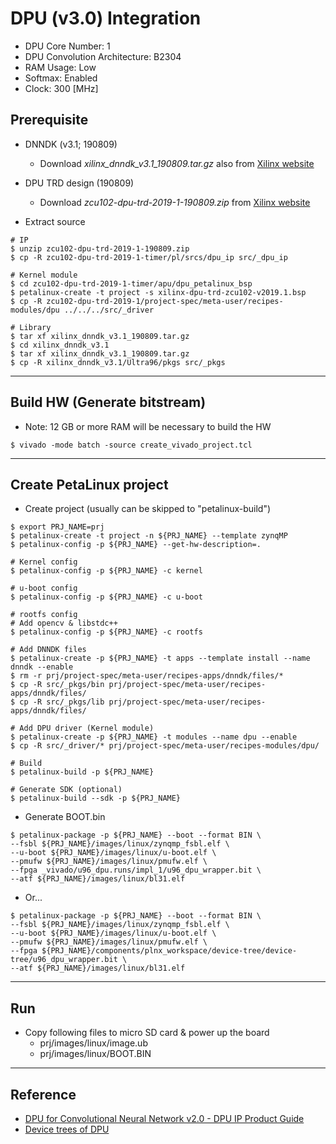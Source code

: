# DPU (v3.0) Integration

- DPU Core Number: 1
- DPU Convolution Architecture: B2304
- RAM Usage: Low
- Softmax: Enabled
- Clock: 300 [MHz]

## Prerequisite

- DNNDK (v3.1; 190809)
  - Download _xilinx_dnndk_v3.1_190809.tar.gz_ also from [Xilinx website](https://www.xilinx.com/products/design-tools/ai-inference/ai-developer-hub.html#edge)

- DPU TRD design (190809)
  - Download _zcu102-dpu-trd-2019-1-190809.zip_ from [Xilinx website](https://www.xilinx.com/products/design-tools/ai-inference/ai-developer-hub.html#edge)

- Extract source

```shell-session
# IP
$ unzip zcu102-dpu-trd-2019-1-190809.zip
$ cp -R zcu102-dpu-trd-2019-1-timer/pl/srcs/dpu_ip src/_dpu_ip

# Kernel module
$ cd zcu102-dpu-trd-2019-1-timer/apu/dpu_petalinux_bsp
$ petalinux-create -t project -s xilinx-dpu-trd-zcu102-v2019.1.bsp
$ cp -R zcu102-dpu-trd-2019-1/project-spec/meta-user/recipes-modules/dpu ../../../src/_driver

# Library
$ tar xf xilinx_dnndk_v3.1_190809.tar.gz
$ cd xilinx_dnndk_v3.1
$ tar xf xilinx_dnndk_v3.1_190809.tar.gz
$ cp -R xilinx_dnndk_v3.1/Ultra96/pkgs src/_pkgs
```

***

## Build HW (Generate bitstream)

- Note: 12 GB or more RAM will be necessary to build the HW

```shell-session
$ vivado -mode batch -source create_vivado_project.tcl
```

***

## Create PetaLinux project

- Create project (usually can be skipped to "petalinux-build")

```shell-session
$ export PRJ_NAME=prj
$ petalinux-create -t project -n ${PRJ_NAME} --template zynqMP
$ petalinux-config -p ${PRJ_NAME} --get-hw-description=.

# Kernel config
$ petalinux-config -p ${PRJ_NAME} -c kernel

# u-boot config
$ petalinux-config -p ${PRJ_NAME} -c u-boot

# rootfs config
# Add opencv & libstdc++
$ petalinux-config -p ${PRJ_NAME} -c rootfs

# Add DNNDK files
$ petalinux-create -p ${PRJ_NAME} -t apps --template install --name dnndk --enable
$ rm -r prj/project-spec/meta-user/recipes-apps/dnndk/files/*
$ cp -R src/_pkgs/bin prj/project-spec/meta-user/recipes-apps/dnndk/files/
$ cp -R src/_pkgs/lib prj/project-spec/meta-user/recipes-apps/dnndk/files/

# Add DPU driver (Kernel module)
$ petalinux-create -p ${PRJ_NAME} -t modules --name dpu --enable
$ cp -R src/_driver/* prj/project-spec/meta-user/recipes-modules/dpu/

# Build
$ petalinux-build -p ${PRJ_NAME}

# Generate SDK (optional)
$ petalinux-build --sdk -p ${PRJ_NAME}
```

- Generate BOOT.bin

```shell-session
$ petalinux-package -p ${PRJ_NAME} --boot --format BIN \
--fsbl ${PRJ_NAME}/images/linux/zynqmp_fsbl.elf \
--u-boot ${PRJ_NAME}/images/linux/u-boot.elf \
--pmufw ${PRJ_NAME}/images/linux/pmufw.elf \
--fpga _vivado/u96_dpu.runs/impl_1/u96_dpu_wrapper.bit \
--atf ${PRJ_NAME}/images/linux/bl31.elf
```

- Or...

```shell-session
$ petalinux-package -p ${PRJ_NAME} --boot --format BIN \
--fsbl ${PRJ_NAME}/images/linux/zynqmp_fsbl.elf \
--u-boot ${PRJ_NAME}/images/linux/u-boot.elf \
--pmufw ${PRJ_NAME}/images/linux/pmufw.elf \
--fpga ${PRJ_NAME}/components/plnx_workspace/device-tree/device-tree/u96_dpu_wrapper.bit \
--atf ${PRJ_NAME}/images/linux/bl31.elf
```

***

## Run

- Copy following files to micro SD card & power up the board
  - prj/images/linux/image.ub
  - prj/images/linux/BOOT.BIN

***

## Reference

- [DPU for Convolutional Neural Network v2.0 - DPU IP Product Guide](https://www.xilinx.com/support/documentation/ip_documentation/dpu/v3_0/pg338-dpu.pdf)
- [Device trees of DPU](https://forums.xilinx.com/t5/Deephi-DNNDK/Device-trees-of-DPU/m-p/953420)
